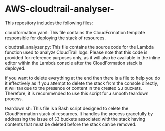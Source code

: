 # AWS-cloudtrail-analyser-
This repository includes the following files:

cloudformation.yaml: This file contains the CloudFormation template responsible for deploying the stack of resources.

cloudtrail_analyzer.py: This file contains the source code for the Lambda function used to analyze CloudTrail logs.
Please note that this code is provided for reference purposes only, as it will also be available in the inline editor within the Lambda console after the CloudFormation stack is deployed.

if you want to delete everything at the end then there is a file to help you do it effectively as If you attempt to delete the stack from the console directly, it will fail due to the presence of content in the created S3 buckets. Therefore, it is recommended to use this script for a smooth teardown process.

teardown.sh: This file is a Bash script designed to delete the CloudFormation stack of resources. It handles the process gracefully by addressing the issue of S3 buckets associated with the stack having contents that must be deleted before the stack can be removed.
